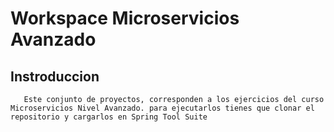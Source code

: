 ﻿# Workspace Microservicios Avanzado
 ## Instroduccion
 
 ```
    Este conjunto de proyectos, corresponden a los ejercicios del curso Microservicios Nivel Avanzado. para ejecutarlos tienes que clonar el repositorio y cargarlos en Spring Tool Suite
 ```
